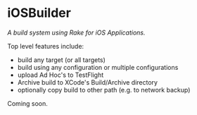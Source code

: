 # iOSBuilder 
_A build system using Rake for iOS Applications._

Top level features include:

- build any target (or all targets)
- build using any configuration or multiple configurations
- upload Ad Hoc's to TestFlight
- Archive build to XCode's Build/Archive directory
- optionally copy build to other path (e.g. to network backup)

Coming soon.

